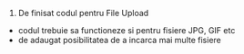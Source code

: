 1. De finisat codul pentru File Upload 
 - codul trebuie sa functioneze si pentru fisiere JPG, GIF etc
 - de adaugat posibilitatea de a incarca mai multe fisiere
